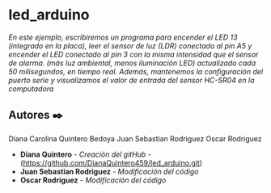 # led_arduino

_En este ejemplo, escribiremos un programa para encender el LED 13 (integrado en la placa), leer el sensor de luz (LDR) conectado al pin A5 y encender el LED conectado al pin 3 con la misma intensidad que el sensor de alarma. (más luz ambiental, menos iluminación LED) actualizado cada 50 milisegundos, en tiempo real. Además, mantenemos la configuración del puerto serie y visualizamos el valor de entrada del sensor HC-SR04 en la computadora_ 

## Autores ✒️

Diana Carolina Quintero Bedoya
Juan Sebastian Rodriguez
Oscar Rodriguez

* **Diana Quintero** - *Creación del gitHub* - (https://github.com/DianaQuintero459/led_arduino.git)
* **Juan Sebastian Rodriguez** - *Modificación del código* 
* **Oscar Rodriguez** - *Modificación del código* 
